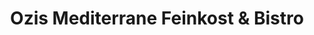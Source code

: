---
title: "Ozis Mediterrane Feinkost & Bistro"
url: /alfeld-leine/ozis-mediterrane-feinkost-und-bistro/
shop: Feinkost
---